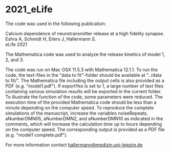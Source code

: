 # 2021_eLife
The code was used in the following publication:

Calcium dependence of neurotransmitter release at a high fidelity synapse.  
Eshra A, Schmidt H, Eilers J, Hallermann S.  
eLife 2021  


The Mathematica code was used to analyze the release kinetics of model 1, 2, and 3. 

The code was run on Mac OSX 11.5.3 with Mathematica 12.1.1. To run the code, the text-files in the "data to fit"-folder should be available at "../data to fit/". The Mathematica file including the output cells is also provided as a PDF (e.g. "model1.pdf"). If exportYes is set to 1, a large number of text files containing various simulation results will be exported in the current folder. To illustrate the function of the code, some parameters were reduced. The execution time of the provided Mathematica code should be less than a minute depending on the computer speed. To reproduce the complete simulations of the manuscript, increase the variables noiseRepeats, aNumberDMN05, aNumberDMN2, and aNumberDMN10 as indicated in the comments, which will increase the calculation time up to hours depending on the computer speed. The corresponding output is provided as a PDF file (e.g. "model1 complete.pdf"). 

For more information contact hallermann@medizin.uni-leipzig.de
